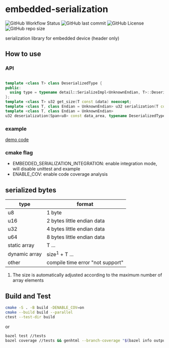 # embedded-serialization

![GitHub Workflow Status](https://img.shields.io/github/workflow/status/HerrCai0907/embedded-serialization/Release%20Test/main?label=build%20and%20test)
![GitHub last commit](https://img.shields.io/github/last-commit/HerrCai0907/embedded-serialization/main)
![GitHub License](https://img.shields.io/github/license/HerrCai0907/embedded-serialization)
![GitHub repo size](https://img.shields.io/github/repo-size/HerrCai0907/embedded-serialization)

serialization library for embedded device (header only)

## How to use

### API

```c++

template <class T> class DeserializedType {
public:
  using type = typename detail::SerializeImpl<UnknownEndian, T>::DeserializedType;
};
template <class T> u32 get_size(T const &data) noexcept;
template <class T, class Endian = UnknownEndian> u32 serialization(T const &data, Span<u8> const data_area) noexcept ;
template <class T, class Endian = UnknownEndian>
u32 deserialization(Span<u8> const data_area, typename DeserializedType<T>::type &out) noexcept;
```

### example

[demo code](example/main.cpp)

### cmake flag

- EMBEDDED_SERIALIZATION_INTEGRATION: enable integration mode, will disable unittest and example
- ENABLE_COV: enable code coverage analysis

## serialized bytes

| type          | format                           |
| ------------- | -------------------------------- |
| u8            | 1 byte                           |
| u16           | 2 bytes little endian data       |
| u32           | 4 bytes little endian data       |
| u64           | 8 bytes little endian data       |
| static array  | T ...                            |
| dynamic array | size<sup>1</sup> + T ...         |
| other         | compile time error "not support" |

1. The size is automatically adjusted according to the maximum number of array elements

## Build and Test

```bash
cmake -S . -B build -DENABLE_COV=on
cmake --build build --parallel
ctest --test-dir build
```

or

```bash
bazel test //tests
bazel coverage //tests && genhtml --branch-coverage "$(bazel info output_path)/_coverage/_coverage_report.dat" -o bazel-cov
```
